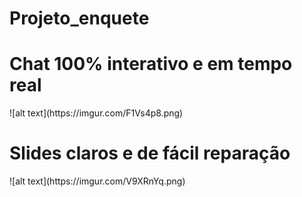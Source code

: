# Projeto_enquete
<h1>Chat 100% interativo e em tempo real</h1>
![alt text](https://imgur.com/F1Vs4p8.png)
<p></p>
<h1>Slides claros e de fácil reparação</h1>
![alt text](https://imgur.com/V9XRnYq.png)
